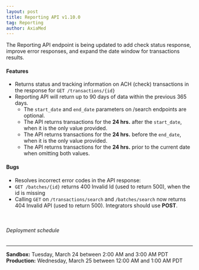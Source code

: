 ```yaml
---
layout: post
title: Reporting API v1.10.0
tag: Reporting
author: AxiaMed
---
```

The Reporting API endpoint is being updated to add check status response, improve error responses, and expand the date window for transactions results.

#### Features
* Returns status and tracking information on ACH (check) transactions in the response for `GET /transactions/{id}`
* Reporting API will return up to 90 days of data within the previous 365 days.
    * The `start_date` and `end_date` parameters on /search endpoints are optional.
    * The API returns transactions for the **24 hrs.** after the `start_date`, when it is the only value provided.
    * The API returns transactions for the **24 hrs.** before the `end_date`, when it is the only value provided.
    * The API returns transactions for the **24 hrs.** prior to the current date when omitting both values.

#### Bugs
* Resolves incorrect error codes in the API response:
* `GET /batches/{id}` returns 400 Invalid Id (used to return 500), when the id is missing 
* Calling `GET` on `/transactions/search` and `/batches/search` now returns 404 Invalid API (used to return 500). Integrators should use **POST**.

&nbsp;  
###### Deployment schedule
* * *
**Sandbox:** Tuesday, March 24 between 2:00 AM and 3:00 AM PDT
<br>
**Production:** Wednesday, March 25 between 12:00 AM and 1:00 AM PDT
